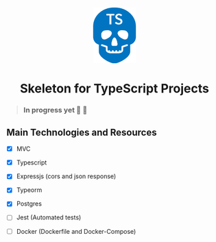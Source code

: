 
<p align="center">

<img src=".github/logo.svg" width="100" />

</P>

<h1 align="center">Skeleton for TypeScript Projects</h1>



> ### In progress yet :construction: :construction_worker:

## Main Technologies and Resources
- [X] MVC
- [X] Typescript
- [X] Expressjs (cors and json response)
- [X] Typeorm
- [X] Postgres
- [ ] Jest (Automated tests)
- [ ] Docker (Dockerfile and Docker-Compose)

